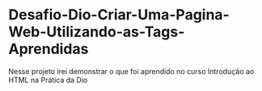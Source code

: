 # Desafio-Dio-Criar-Uma-Pagina-Web-Utilizando-as-Tags-Aprendidas
Nesse projeto irei demonstrar o que foi aprendido no curso Introdução ao HTML na Prática da Dio
